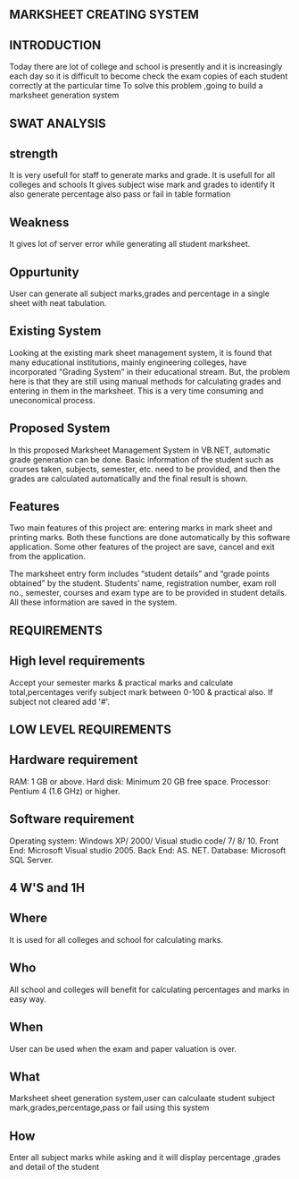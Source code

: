 ## MARKSHEET CREATING SYSTEM

## INTRODUCTION
   Today there are lot of college  and school is presently and it is increasingly each day 
   so it is difficult to become check the exam copies of each student correctly at the particular time
  To solve this problem ,going to build a marksheet generation system
        
## SWAT ANALYSIS

## strength
 It is very usefull for staff to generate marks and grade.
 It is usefull for all colleges and schools
It gives subject wise mark and grades to identify
It also generate percentage also pass or fail in table formation
         
 ## Weakness
  It gives lot of server error while generating all student marksheet.
         
 ## Oppurtunity
 
 User can generate all subject marks,grades and percentage in a single sheet with neat tabulation.
         
 ## Existing System

   Looking at the existing mark sheet management system, it is found that many educational institutions, mainly engineering colleges, have incorporated “Grading System” in their educational stream. But, the problem here is that they are still using manual methods for calculating grades and entering in them in the marksheet. This is a very time consuming and uneconomical process.
   
## Proposed System

 In this proposed Marksheet Management System in VB.NET, automatic grade generation can be done. Basic information of the student such as courses taken, subjects, semester, etc. need to be provided, and then the grades are calculated automatically and the final result is shown.
    
 ## Features
 
   Two main features of this project are: entering marks in mark sheet and printing marks. Both these functions are done automatically by this software application. Some other features of the project are save, cancel and exit from the application.

   The marksheet entry form includes “student details” and “grade points obtained” by the student. Students’ name, registration number, exam roll no., semester, courses and exam type are to be provided in student details. All these information are saved in the system.

## REQUIREMENTS

## High level requirements
 Accept your semester marks & practical marks and calculate total,percentages
 verify subject mark between 0-100 & practical also.
  If subject not cleared add '#'.
        
## LOW LEVEL REQUIREMENTS

## Hardware requirement
  RAM: 1 GB or above.
  Hard disk: Minimum 20 GB free space.
  Processor: Pentium 4 (1.6 GHz) or higher.
  
## Software requirement
 Operating system: Windows XP/ 2000/ Visual studio code/ 7/ 8/ 10.
 Front End: Microsoft Visual studio 2005.
 Back End: AS. NET.
 Database: Microsoft SQL Server.
 
## 4 W'S and 1H

## Where 
 It is used for all colleges and school for calculating marks.
 
## Who 
All school and colleges will benefit for calculating percentages and marks in easy way.

## When
User can be used when the exam and paper valuation is over.

## What
Marksheet sheet generation system,user can calculaate student subject mark,grades,percentage,pass or fail using this system

## How 
Enter all subject marks while asking and it will display percentage ,grades and detail of the student
